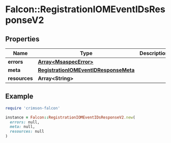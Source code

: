 # Falcon::RegistrationIOMEventIDsResponseV2

## Properties

| Name | Type | Description | Notes |
| ---- | ---- | ----------- | ----- |
| **errors** | [**Array&lt;MsaspecError&gt;**](MsaspecError.md) |  |  |
| **meta** | [**RegistrationIOMEventIDResponseMeta**](RegistrationIOMEventIDResponseMeta.md) |  |  |
| **resources** | **Array&lt;String&gt;** |  |  |

## Example

```ruby
require 'crimson-falcon'

instance = Falcon::RegistrationIOMEventIDsResponseV2.new(
  errors: null,
  meta: null,
  resources: null
)
```

